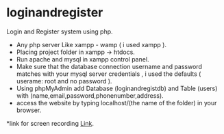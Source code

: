 # loginandregister
Login and Register system using php.
* Any php server Like xampp - wamp ( i used xampp ).
* Placing project folder in xampp -> htdocs.
* Run apache and mysql in xampp control panel.
* Make sure that the database connection username and password matches with your mysql server credentials , i used the defaults ( userame: root and no password ).
* Using phpMyAdmin add Database (loginandregistdb) and Table (users) with (name,email,password,phonenumber,address).
* access the website by typing localhost/(the name of the folder) in your browser.
 
*link for screen recording [Link](www.google.com).
